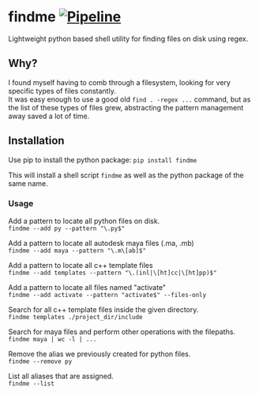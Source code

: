 # findme [![Pipeline](https://github.com/mdLafrance/findme/actions/workflows/pipeline.yml/badge.svg?branch=main)](https://github.com/mdLafrance/findme/actions/workflows/pipeline.yml)
Lightweight python based shell utility for finding files on disk using regex.


## Why?
I found myself having to comb through a filesystem, looking for very specific types of files constantly.  
It was easy enough to use a good old `find . -regex ...` command, but as the list of these types of files grew, abstracting the pattern management away saved a lot of time.

## Installation
Use pip to install the python package: `pip install findme`

This will install a shell script `findme` as well as the python package of the same name.

### Usage
Add a pattern to locate all python files on disk.  
`findme --add py --pattern "\.py$"`             
  
Add a pattern to locate all autodesk maya files (.ma, .mb)  
`findme --add maya --pattern "\.m\[ab]$"`  
  
Add a pattern to locate all c++ template files  
`findme --add templates --pattern "\.(inl|\[ht]cc|\[ht]pp)$"` 
  
Add a pattern to locate all files named "activate"  
`findme --add activate --pattern "activate$" --files-only `  
  
Search for all c++ template files inside the given directory.  
`findme templates ./project_dir/include`
  
Search for maya files and perform other operations with the filepaths.  
`findme maya | wc -l | ...`                                  
  
Remove the alias we previously created for python files.  
`findme --remove py`                                         
  
List all aliases that are assigned.  
`findme --list`                                             
